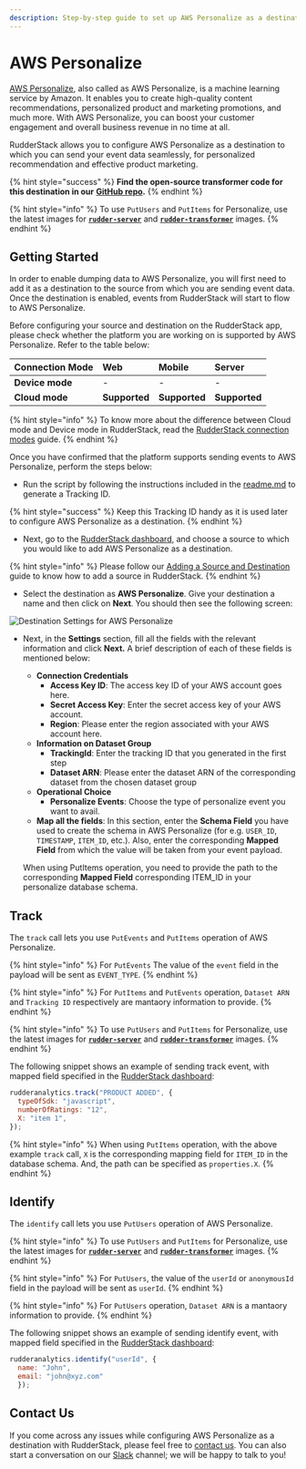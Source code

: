 ```yaml
---
description: Step-by-step guide to set up AWS Personalize as a destination in RudderStack.
---
```


# AWS Personalize

[AWS Personalize](https://aws.amazon.com/personalize/), also called as AWS Personalize, is a machine learning service by Amazon. It enables you to create high-quality content recommendations, personalized product and marketing promotions, and much more. With AWS Personalize, you can boost your customer engagement and overall business revenue in no time at all.

RudderStack allows you to configure AWS Personalize as a destination to which you can send your event data seamlessly, for personalized recommendation and effective product marketing.

{% hint style="success" %}
**Find the open-source transformer code for this destination in our** [**GitHub repo**](https://github.com/rudderlabs/rudder-transformer/tree/master/v0/destinations/personalize)**.**
{% endhint %}

{% hint style="info" %}
To use `PutUsers` and `PutItems` for Personalize, use the latest images for [**`rudder-server`**](https://github.com/rudderlabs/rudder-server) and [**`rudder-transformer`**](https://github.com/rudderlabs/rudder-transformer) images.
{% endhint %}

## **Getting Started**

In order to enable dumping data to AWS Personalize, you will first need to add it as a destination to the source from which you are sending event data. Once the destination is enabled, events from RudderStack will start to flow to AWS Personalize.

Before configuring your source and destination on the RudderStack app, please check whether the platform you are working on is supported by AWS Personalize. Refer to the table below:

| **Connection Mode** | **Web** | **Mobile** | **Server** |
| :--- | :--- | :--- | :--- |
| **Device mode** | - | - | - |
| **Cloud mode** | **Supported** | **Supported** | **Supported** |

{% hint style="info" %}
To know more about the difference between Cloud mode and Device mode in RudderStack, read the [RudderStack connection modes](https://docs.rudderstack.com/get-started/rudderstack-connection-modes) guide.
{% endhint %}

Once you have confirmed that the platform supports sending events to AWS Personalize, perform the steps below:

* Run the script by following the instructions included in the [readme.md](https://github.com/rudderlabs/rudder-transformer/tree/destination_personalize/v0/personalize/scripts) to generate a Tracking ID.

{% hint style="success" %}
Keep this Tracking ID handy as it is used later to configure AWS Personalize as a destination.
{% endhint %}

* Next, go to the [RudderStack dashboard](https://app.rudderstack.com/), and choose a source to which you would like to add AWS Personalize as a destination.

{% hint style="info" %}
Please follow our [Adding a Source and Destination](https://docs.rudderstack.com/getting-started/adding-source-and-destination-rudderstack) guide to know how to add a source in RudderStack.
{% endhint %}

* Select the destination as **AWS Personalize**. Give your destination a name and then click on **Next**. You should then see the following screen:

![Destination Settings for AWS Personalize](../../.gitbook/assets/personalize.png)

* Next, in the **Settings** section, fill all the fields with the relevant information and click **Next.** A brief description of each of these fields is mentioned below:

  * **Connection Credentials**
    * **Access Key ID**: The access key ID of your AWS account goes here.
    * **Secret Access Key**: Enter the secret access key of your AWS account.
    * **Region**: Please enter the region associated with your AWS account here.
  * **Information on Dataset Group**
    * **TrackingId**: Enter the tracking ID that you generated in the first step
    * **Dataset ARN**: Please enter the dataset ARN of the corresponding dataset from the chosen dataset group
  * **Operational Choice**
    * **Personalize Events**: Choose the type of personalize event you want to avail.
  * **Map all the fields**: In this section, enter the **Schema Field** you have used to create the schema in AWS Personalize \(for e.g. `USER_ID`, `TIMESTAMP`, `ITEM_ID`, etc.\). Also, enter the corresponding **Mapped Field** from which the value will be taken from your event payload.

  When using PutItems operation, you need to provide the path to the corresponding **Mapped Field** corresponding ITEM\_ID in your personalize database schema.

## Track

The `track` call lets you use `PutEvents` and `PutItems` operation of AWS Personalize.

{% hint style="info" %}
For `PutEvents` The value of the `event` field in the payload will be sent as `EVENT_TYPE`.
{% endhint %}

{% hint style="info" %}
For `PutItems` and `PutEvents` operation, `Dataset ARN` and `Tracking ID` respectively are mantaory information to provide.
{% endhint %}

{% hint style="info" %}
To use `PutUsers` and `PutItems` for Personalize, use the latest images for [**`rudder-server`**](https://github.com/rudderlabs/rudder-server) and [**`rudder-transformer`**](https://github.com/rudderlabs/rudder-transformer) images.
{% endhint %}

The following snippet shows an example of sending track event, with mapped field specified in the [RudderStack dashboard](https://app.rudderstack.com/):

```javascript
rudderanalytics.track("PRODUCT ADDED", {
  typeOfSdk: "javascript",
  numberOfRatings: "12",
  X: "item 1",
});
```

{% hint style="info" %}
When using `PutItems` operation, with the above example `track` call, `X` is the corresponding mapping field for `ITEM_ID` in the database schema. And, the path can be specified as `properties.X`.
{% endhint %}

## Identify

The `identify` call lets you use `PutUsers` operation of AWS Personalize.

{% hint style="info" %}
To use `PutUsers` and `PutItems` for Personalize, use the latest images for [**`rudder-server`**](https://github.com/rudderlabs/rudder-server) and [**`rudder-transformer`**](https://github.com/rudderlabs/rudder-transformer) images.
{% endhint %}

{% hint style="info" %}
For `PutUsers`, the value of the `userId` or `anonymousId` field in the payload will be sent as `userId`.
{% endhint %}

{% hint style="info" %}
For `PutUsers` operation, `Dataset ARN` is a mantaory information to provide.
{% endhint %}

The following snippet shows an example of sending identify event, with mapped field specified in the [RudderStack dashboard](https://app.rudderstack.com/):

```javascript
rudderanalytics.identify("userId", {
  name: "John",
  email: "john@xyz.com"
  });
```

## Contact Us

If you come across any issues while configuring AWS Personalize as a destination with RudderStack, please feel free to [contact us](mailto:%20docs@rudderstack.com). You can also start a conversation on our [Slack](https://resources.rudderstack.com/join-rudderstack-slack) channel; we will be happy to talk to you!

